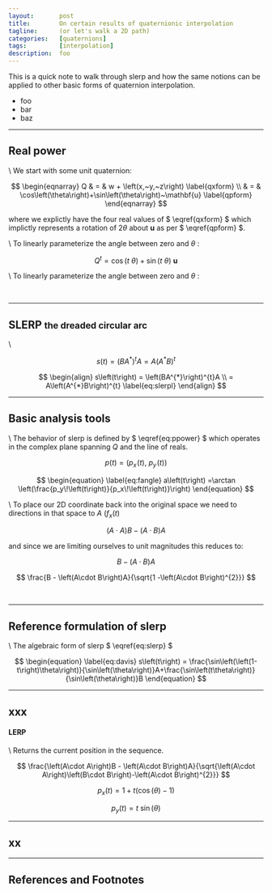 ```yaml
---
layout:       post
title:        On certain results of quaternionic interpolation
tagline:      (or let's walk a 2D path)
categories:   [quaternions]
tags:         [interpolation]
description:  foo
---
```


This is a quick note to walk through slerp and how the same notions can be applied to other basic forms of quaternion interpolation.

* foo
* bar
* baz


------

Real power
------

\\
We start with some unit quaternion:

$$
\begin{eqnarray}
  Q & = & w + \left(x,~y,~z\right) \label{qxform} \\ 
    & = & \cos\left(\theta\right)+\sin\left(\theta\right)~\mathbf{u} \label{qpform}
\end{eqnarray}
$$

where we explictly have the four real values of $ \eqref{qxform} $ which implictly represents a rotation of $2\theta$ about $\mathbf{u}$ as per $ \eqref{qpform} $.  


\\
To linearly parameterize the angle between zero and $\theta$ :

$$ \begin{equation} \label{eq:ppower}
Q^{t} = \cos\left(t~\theta\right)+\sin\left(t~\theta\right)~\mathbf{u}
\end{equation} $$

\\
To linearly parameterize the angle between zero and $\theta$ :

<br>

------

SLERP <small>the dreaded circular arc</small>
------

\\



$$ \begin{equation} \label{eq:slerp}
s\left(t\right) = \left(BA^{*}\right)^{t}A = A\left(A^{*}B\right)^{t}
\end{equation} $$

$$
\begin{align}
  s\left(t\right) = \left(BA^{*}\right)^{t}A  \\
                  = A\left(A^{*}B\right)^{t}
		  \label{eq:slerpl}
\end{align}
$$


------

Basic analysis tools <small></small>
------

\\
The behavior of slerp is defined by $ \eqref{eq:ppower} $ which operates in the complex plane spanning $Q$ and the line of reals.

$$ \begin{equation} \label{eq:fpoint}
p\left(t\right) = \left(p_x\!\left(t\right),~p_y\!\left(t\right)\right)
\end{equation} $$

$$ \begin{equation} \label{eq:fangle}
a\left(t\right) =\arctan \left(\frac{p_y\!\left(t\right)}{p_x\!\left(t\right)}\right)
\end{equation} $$

\\
To place our 2D coordinate back into the original space we need to directions in that space to  $A~(f_x\left(t\right)$


$$
\left(A\cdot A\right)B - \left(A\cdot B\right)A
$$

and since we are limiting ourselves to unit magnitudes this reduces to:

$$
B - \left(A\cdot B\right)A
$$


$$
\frac{B - \left(A\cdot B\right)A}{\sqrt{1 -\left(A\cdot B\right)^{2}}}
$$


$$
$$

<br>

------

Reference formulation of slerp
------

\\
The algebraic form of slerp $ \eqref{eq:slerp} $

$$ \begin{equation} \label{eq:davis}
s\left(t\right) = \frac{\sin\left(\left(1-t\right)\theta\right)}{\sin\left(\theta\right)}A+\frac{\sin\left(t\theta\right)}{\sin\left(\theta\right)}B
\end{equation} $$

------

xxx
------

#### LERP

\\
Returns the current position in the sequence.

$$
\frac{\left(A\cdot A\right)B - \left(A\cdot B\right)A}{\sqrt{\left(A\cdot A\right)\left(B\cdot B\right)-\left(A\cdot B\right)^{2}}}
$$



$$ 
 p_x\left(t\right) = 1+t\left(\cos\left(\theta\right)-1\right)
$$

$$
p_y\left(t\right) = t~\sin\left(\theta\right)
$$



------

xx
------


------

References and Footnotes
------
[^rotation]: "Animating Rotation with Quaternion Curves", Ken Shoemake, 1985. ([PDF](http://run.usc.edu/cs520-s12/assign2/p245-shoemake.pdf))
[^shoemake85]: "Animating Rotation with Quaternion Curves", Ken Shoemake, 1985. ([PDF](http://run.usc.edu/cs520-s12/assign2/p245-shoemake.pdf))